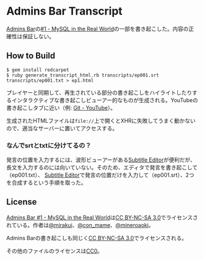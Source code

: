 # Admins Bar Transcript

[Admins Bar](http://adminsbar.mirakui.com/)の[#1 - MySQL in the Real World](https://soundcloud.com/adminsbar/adminsbar-1)の一部を書き起こした。内容の正確性は保証しない。

## How to Build

```
$ gem install redcarpet
$ ruby generate_transcript_html.rb transcripts/ep001.srt transcripts/ep001.txt > ep1.html
```

プレイヤーと同期して、再生されている部分の書き起こしをハイライトしたりするインタラクティブな書き起こしビューアー的なものが生成される。YouTubeの書き起こしタブに近い（例: [Git - YouTube](http://www.youtube.com/watch?v=8dhZ9BXQgc4)）。

生成されたHTMLファイルは`file://`上で開くとXHRに失敗してうまく動かないので、適当なサーバーに置いてアクセスする。

### なんでsrtとtxtに分けてるの？

発言の位置を入力するには、波形ビューアーがある[Subtitle Editor](http://home.gna.org/subtitleeditor/)が便利だが、長文を入力するのには向いていない。そのため、エディタで発言を書き起こして（ep001.txt）、
[Subtitle Editor](http://home.gna.org/subtitleeditor/)で発言の位置だけを入力して（ep001.srt）、2つを合成するという手順を取った。

## License

[Admins Bar #1 - MySQL in the Real World](https://soundcloud.com/adminsbar/adminsbar-1)は[CC BY-NC-SA 3.0](http://creativecommons.org/licenses/by-nc-sa/3.0/)でライセンスされている。作者は[@mirakui](http://twitter.com/mirakui)、[@con_mame](https://twitter.com/con_mame)、[@mineroaoki](https://twitter.com/mineroaoki)。

Admins Barの書き起こしも同じく[CC BY-NC-SA 3.0](http://creativecommons.org/licenses/by-nc-sa/3.0/)でライセンスされる。

その他のファイルのライセンスは[CC0](http://creativecommons.org/publicdomain/zero/1.0/)。
